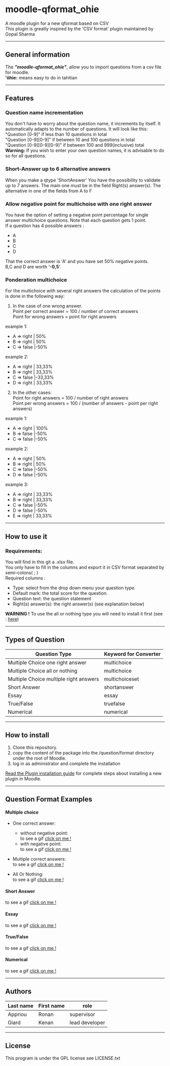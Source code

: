 # moodle-qformat_ohie
A moodle plugin for a new qformat based on CSV  
This plugin is greatly inspired by the 'CSV format' plugin maintained by Gopal Sharma

-----------------

## General information

The **_"moodle-qformat_ohie"_**, allow you to import questions from a csv file for moodle.  
**'ōhie:** means easy to do in tahitian

-----------------
## Features
### Question name incrementation
You don't have to worry about the question name, it increments by itself.
It automatically adapts to the number of questions.
It will look like this:  
"Question [0-9]" if less than 10 questions in total  
"Question [0-9][0-9]" if between 10 and 100 questions in total  
"Question [0-9][0-9][0-9]" if between 100 and 999(inclusive) total  
**Warning:** If you wish to enter your own question names, it is advisable to do so for all questions.

### Short-Answer up to 6 alternative answers
When you make a qtype 'ShortAnswer' You have the possibility to validate up to 7 answers.
The main one must be in the field Right(s) answer(s).
The alternative in one of the fields from A to F

### Allow negative point for multichoise with one right answer
You have the option of setting a negative point percentage for single answer multichoice questions.
Note that each question gets 1 point.  
If a question has 4 possible answers : 
- A
- B
- C
- D  

That the correct answer is 'A' and you have set 50% negative points.  
B,C and D are worth '**-0,5**'.

### Ponderation multichoice
For the multichoice with several right answers the calculation of the points is done in the following way:  
1. In the case of one wrong answer.  
Point per correct answer = 100 / number of correct answers  
Point for wrong answers = point for right answers

example 1:
- A => right | 50%
- B => right | 50%
- C => false |-50%

example 2: 
- A => right | 33,33%
- B => right | 33,33%
- C => false |-33,33%
- D => right | 33,33%
2. In the other cases:  
Point for right answers = 100 / number of right answers  
Point per wrong answers = 100 / (number of answers - point per right answers)

example 1:  
- A => right | 100%
- B => false |-50%
- C => false |-50%

example 2:  
- A => right | 50%
- B => right | 50%
- C => false |-50%
- D => false |-50%

example 3:  
- A => right | 33,33%
- B => right | 33,33%
- C => false |-50%
- D => false |-50%
- E => right | 33,33%

-----------------
## How to use it

### Requirements:

You will find in this git a .xlsx file.  
You only have to fill in the columns and export it in CSV format separated by semi-colons( ; )  
Required columns : 
- Type: select from the drop down menu your question type.
- Default mark: the total score for the question.
- Question text: the question statement
- Right(s) answer(s): the right answer(s) (see explanation below)


**WARNING !** To use the all or nothing type you will need to install it first (see : <a href="https://moodle.org/plugins/qtype_multichoiceset">here</a>)


-----------------

## Types of Question

|Question Type 	|Keyword for Converter
|------------ |----------
|Multiple Choice one right answer 	|multichoice
|Multiple Choice all or nothing     |multichoice
|Multiple Choice multiple right answers |multichoiceset
|Short Answer 	|shortanswer
|Essay 	|essay
|True/False 	|truefalse
|Numerical 	|numerical

-----------------

## How to install
1. Clone this repository.
2. copy the content of the package into the /question/format directory under the root of Moodle.
3. log in as administrator and complete the installation

<a href="https://docs.moodle.org/34/en/Installing_plugins">Read the Plugin installation guide</a> for complete steps about installing a new plugin in Moodle.

-----------------

## Question Format Examples

#### Multiple choice

- One correct answer: 
  - without negative point:  
to see a gif <a href="gif/MultichoiceOneRightAnswer.gif"> click on me !</a>
  - with negative point:  
to see a gif <a href="gif/MultichoiceOneRightAnswerNegativPoint.gif"> click on me !</a>

- Multiple correct answers:  
to see a gif <a href="gif/MultichoiceAllOrNothing.gif"> click on me !</a>

- All Or Nothing:  
to see a gif <a href="gif/MultichoiceAllOrNothing.gif"> click on me !</a>

#### Short Answer
to see a gif <a href="gif/ShortAnswer.gif"> click on me !</a>

#### Essay
to see a gif <a href="gif/Essay.gif"> click on me !</a>

#### True/False
to see a gif <a href="gif/TrueFalse.gif"> click on me !</a>

#### Numerical
to see a gif <a href="gif/Numerical.gif"> click on me !</a>

-----------------

## Authors

| Last name     |    First name   |      role      
|  -----------  |   ------------  |    --------   
|   Appriou     |      Ronan      |   supervisor   
|   Giard       |      Kenan      | lead developer 

-----------------
## License
This program is under the GPL license see LICENSE.txt

